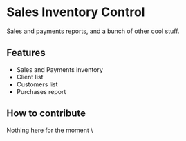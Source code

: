 # Sales Inventory Control

Sales and payments reports, and a bunch of other cool stuff.

## Features
- Sales and Payments inventory
- Client list
- Customers list
- Purchases report

## How to contribute
Nothing here for the moment
\
